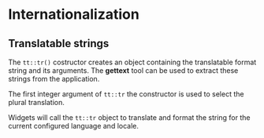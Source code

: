 Internationalization
====================

Translatable strings
--------------------
The `tt::tr()` costructor creates an object containing the translatable format string
and its arguments. The **gettext** tool can be used to extract these strings
from the application.

The first integer argument of `tt::tr` the constructor is used to select the plural
translation.

Widgets will call the `tt::tr` object to translate and format the string for the
current configured language and locale.

